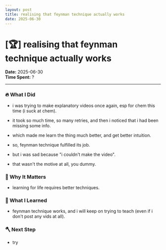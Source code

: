 ```yaml
---
layout: post
title: realising that feynman technique actually works
date: 2025-06-30
---
```

# [🏆] realising that feynman technique actually works

**Date:** 2025-06-30  
**Time Spent:** ? 

---

### 🔥 What I Did
- i was trying to make explanatory videos once again, esp for chem this time (i suck at chem).
- it took so much time, so many retries, and then i noticed that i had been missing some info.
- which made me learn the thing much better, and get better intuition.
- so, feynman technique fulfilled its job.

- but i was sad because "i couldn't make the video". 
- that wasn't the motive at all, you dummy.

### 🎯 Why It Matters
- learning for life requires better techniques.

### 🧠 What I Learned
- feynman technique works, and i will keep on trying to teach (even if i don't post any vids at all).

### 🪓 Next Step
- try  
